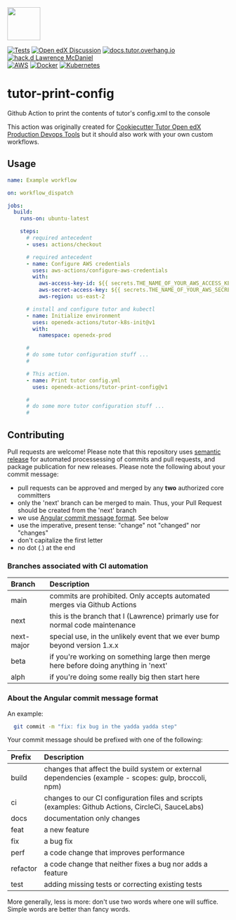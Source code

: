 <img src="https://avatars.githubusercontent.com/u/40179672" width="75">

[![Tests](https://github.com/openedx-actions/tutor-print-config/actions/workflows/testRelease.yml/badge.svg)](https://github.com/openedx-actions/tutor-print-config/actions)
[![Open edX Discussion](https://img.shields.io/static/v1?logo=discourse&label=Forums&style=flat-square&color=000000&message=discuss.openedx.org)](https://discuss.openedx.org/)
[![docs.tutor.overhang.io](https://img.shields.io/static/v1?logo=readthedocs&label=Documentation&style=flat-square&color=blue&message=docs.tutor.overhang.io)](https://docs.tutor.overhang.io)
[![hack.d Lawrence McDaniel](https://img.shields.io/badge/hack.d-Lawrence%20McDaniel-orange.svg)](https://lawrencemcdaniel.com)<br/>
[![AWS](https://img.shields.io/badge/AWS-%23FF9900.svg?style=for-the-badge&logo=amazon-aws&logoColor=white)](https://aws.amazon.com/)
[![Docker](https://img.shields.io/badge/docker-%230db7ed.svg?style=for-the-badge&logo=docker&logoColor=white)](https://www.docker.com/)
[![Kubernetes](https://img.shields.io/badge/kubernetes-%23326ce5.svg?style=for-the-badge&logo=kubernetes&logoColor=white)](https://kubernetes.io/)

# tutor-print-config

Github Action to print the contents of tutor's config.xml to the console

This action was originally created for [Cookiecutter Tutor Open edX Production Devops Tools](https://github.com/lpm0073/cookiecutter-openedx-devops) but it should also work with your own custom workflows.


## Usage

```yaml
name: Example workflow

on: workflow_dispatch

jobs:
  build:
    runs-on: ubuntu-latest

    steps:
      # required antecedent
      - uses: actions/checkout

      # required antecedent
      - name: Configure AWS credentials
        uses: aws-actions/configure-aws-credentials
        with:
          aws-access-key-id: ${{ secrets.THE_NAME_OF_YOUR_AWS_ACCESS_KEY_ID }}
          aws-secret-access-key: ${{ secrets.THE_NAME_OF_YOUR_AWS_SECRET_ACCESS_KEY }}
          aws-region: us-east-2

      # install and configure tutor and kubectl
      - name: Initialize environment
        uses: openedx-actions/tutor-k8s-init@v1
        with:
          namespace: openedx-prod

      #
      # do some tutor configuration stuff ...
      #

      # This action.
      - name: Print tutor config.yml
        uses: openedx-actions/tutor-print-config@v1

      #
      # do some more tutor configuration stuff ...
      #
```

## Contributing

Pull requests are welcome! Please note that this repository uses [semantic release](https://github.com/semantic-release/semantic-release) for automated processessing of commits and pull requests, and package publication for new releases. Please note the following about your commit message:

- pull requests can be approved and merged by any **two** authorized core committers
- only the 'next' branch can be merged to main. Thus, your Pull Request should be created from the 'next' branch
- we use [Angular commit message format](https://github.com/angular/angular/blob/main/CONTRIBUTING.md#-commit-message-format). See below
- use the imperative, present tense: "change" not "changed" nor "changes"
- don't capitalize the first letter
- no dot (.) at the end

### Branches associated with CI automation

| Branch     | Description                                                                                           |
|:-----------|:------------------------------------------------------------------------------------------------------|
| main       | commits are prohibited. Only accepts automated merges via Github Actions                              |
| next       | this is the branch that I (Lawrence) primarly use for normal code maintenance                         |
| next-major | special use, in the unlikely event that we ever bump beyond version 1.x.x                             |
| beta       | if you're working on something large then merge here before doing anything in 'next'                  |
| alph       | if you're doing some really big then start here                                                       |

### About the Angular commit message format

An example:

```bash
  git commit -m "fix: fix bug in the yadda yadda step"
```

Your commit message should be prefixed with one of the following:

| Prefix   | Description                                                                                           |
|:---------|:------------------------------------------------------------------------------------------------------|
| build    | changes that affect the build system or external dependencies (example - scopes: gulp, broccoli, npm) |
| ci       | changes to our CI configuration files and scripts (examples: Github Actions, CircleCi, SauceLabs)     |
| docs     | documentation only changes                                                                            |
| feat     | a new feature                                                                                         |
| fix      | a bug fix                                                                                             |
| perf     | a code change that improves performance                                                               |
| refactor | a code change that neither fixes a bug nor adds a feature                                             |
| test     | adding missing tests or correcting existing tests                                                     |

More generally, less is more: don't use two words where one will suffice. Simple words are better than fancy words.
